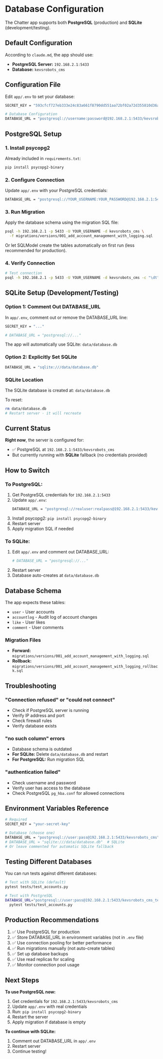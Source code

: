 # Database Configuration

The Chatter app supports both **PostgreSQL** (production) and **SQLite** (development/testing).

## Default Configuration

According to `claude.md`, the app should use:
- **PostgreSQL Server:** `192.168.2.1:5433`
- **Database:** `kevsrobots_cms`

## Configuration File

Edit `app/.env` to set your database:

```bash
SECRET_KEY = "593cfcf727eb333e24c83a661f8790dd551aa72bf02a72d355810d36ad8fa8db"

# Database Configuration
DATABASE_URL = "postgresql://username:password@192.168.2.1:5433/kevsrobots_cms"
```

## PostgreSQL Setup

### 1. Install psycopg2

Already included in `requirements.txt`:

```bash
pip install psycopg2-binary
```

### 2. Configure Connection

Update `app/.env` with your PostgreSQL credentials:

```bash
DATABASE_URL = "postgresql://YOUR_USERNAME:YOUR_PASSWORD@192.168.2.1:5433/kevsrobots_cms"
```

### 3. Run Migration

Apply the database schema using the migration SQL file:

```bash
psql -h 192.168.2.1 -p 5433 -U YOUR_USERNAME -d kevsrobots_cms \
  -f migrations/versions/001_add_account_management_with_logging.sql
```

Or let SQLModel create the tables automatically on first run (less recommended for production).

### 4. Verify Connection

```bash
# Test connection
psql -h 192.168.2.1 -p 5433 -U YOUR_USERNAME -d kevsrobots_cms -c "\dt"
```

## SQLite Setup (Development/Testing)

### Option 1: Comment Out DATABASE_URL

In `app/.env`, comment out or remove the DATABASE_URL line:

```bash
SECRET_KEY = "..."

# DATABASE_URL = "postgresql://..."
```

The app will automatically use SQLite: `data/database.db`

### Option 2: Explicitly Set SQLite

```bash
DATABASE_URL = "sqlite:///data/database.db"
```

### SQLite Location

The SQLite database is created at: `data/database.db`

To reset:
```bash
rm data/database.db
# Restart server - it will recreate
```

## Current Status

**Right now**, the server is configured for:
- ✅ PostgreSQL at `192.168.2.1:5433/kevsrobots_cms`
- But currently running with **SQLite** fallback (no credentials provided)

## How to Switch

### To PostgreSQL:

1. Get PostgreSQL credentials for `192.168.2.1:5433`
2. Update `app/.env`:
   ```bash
   DATABASE_URL = "postgresql://realuser:realpass@192.168.2.1:5433/kevsrobots_cms"
   ```
3. Install psycopg2: `pip install psycopg2-binary`
4. Restart server
5. Apply migration SQL if needed

### To SQLite:

1. Edit `app/.env` and comment out DATABASE_URL:
   ```bash
   # DATABASE_URL = "postgresql://..."
   ```
2. Restart server
3. Database auto-creates at `data/database.db`

## Database Schema

The app expects these tables:
- `user` - User accounts
- `accountlog` - Audit log of account changes
- `like` - User likes
- `comment` - User comments

### Migration Files

- **Forward:** `migrations/versions/001_add_account_management_with_logging.sql`
- **Rollback:** `migrations/versions/001_add_account_management_with_logging_rollback.sql`

## Troubleshooting

### "Connection refused" or "could not connect"

- Check if PostgreSQL server is running
- Verify IP address and port
- Check firewall rules
- Verify database exists

### "no such column" errors

- Database schema is outdated
- **For SQLite:** Delete `data/database.db` and restart
- **For PostgreSQL:** Run migration SQL

### "authentication failed"

- Check username and password
- Verify user has access to the database
- Check PostgreSQL `pg_hba.conf` for allowed connections

## Environment Variables Reference

```bash
# Required
SECRET_KEY = "your-secret-key"

# Database (choose one)
DATABASE_URL = "postgresql://user:pass@192.168.2.1:5433/kevsrobots_cms"  # PostgreSQL
# DATABASE_URL = "sqlite:///data/database.db"  # SQLite
# Or leave commented for automatic SQLite fallback
```

## Testing Different Databases

You can run tests against different databases:

```bash
# Test with SQLite (default)
pytest tests/test_accounts.py

# Test with PostgreSQL
DATABASE_URL="postgresql://user:pass@192.168.2.1:5433/kevsrobots_cms_test" \
  pytest tests/test_accounts.py
```

## Production Recommendations

1. ✅ Use PostgreSQL for production
2. ✅ Store DATABASE_URL in environment variables (not in `.env` file)
3. ✅ Use connection pooling for better performance
4. ✅ Run migrations manually (not auto-create tables)
5. ✅ Set up database backups
6. ✅ Use read replicas for scaling
7. ✅ Monitor connection pool usage

## Next Steps

**To use PostgreSQL now:**
1. Get credentials for `192.168.2.1:5433/kevsrobots_cms`
2. Update `app/.env` with real credentials
3. Run: `pip install psycopg2-binary`
4. Restart the server
5. Apply migration if database is empty

**To continue with SQLite:**
1. Comment out DATABASE_URL in `app/.env`
2. Restart server
3. Continue testing!
